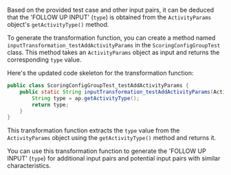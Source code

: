 Based on the provided test case and other input pairs, it can be deduced that the 'FOLLOW UP INPUT' (`type`) is obtained from the `ActivityParams` object's `getActivityType()` method.

To generate the transformation function, you can create a method named `inputTransformation_testAddActivityParams` in the `ScoringConfigGroupTest` class. This method takes an `ActivityParams` object as input and returns the corresponding `type` value.

Here's the updated code skeleton for the transformation function:

```java
public class ScoringConfigGroupTest_testAddActivityParams {
    public static String inputTransformation_testAddActivityParams(ActivityParams ap) {
        String type = ap.getActivityType();
        return type;
    }
}
```

This transformation function extracts the `type` value from the `ActivityParams` object using the `getActivityType()` method and returns it.

You can use this transformation function to generate the 'FOLLOW UP INPUT' (`type`) for additional input pairs and potential input pairs with similar characteristics.